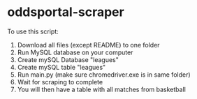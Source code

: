 # oddsportal-scraper

To use this script:
1) Download all files (except README) to one folder
2) Run MySQL database on your computer
3) Create mySQL Database "leagues"
4) Create mySQL table "leagues"
5) Run main.py (make sure chromedriver.exe is in same folder)
6) Wait for scraping to complete
7) You will then have a table with all matches from basketball
